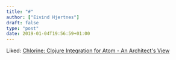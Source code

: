 ```yaml
---
title: "#"
author: ["Eivind Hjertnes"]
draft: false
type: "post"
date: 2019-01-04T19:56:59+01:00
---
```


Liked: [Chlorine:
Clojure Integration for Atom - An Architect's View](http://corfield.org/blog/2018/12/19/atom-chlorine/)
